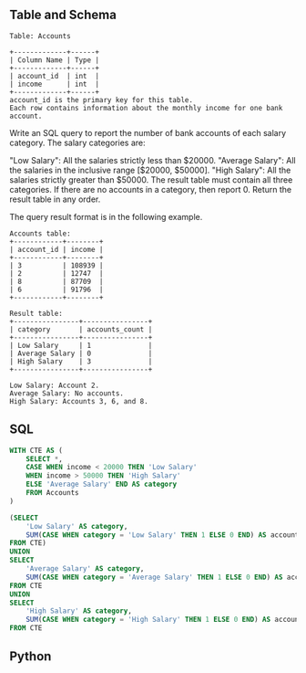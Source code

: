 ## Table and Schema

```
Table: Accounts

+-------------+------+
| Column Name | Type |
+-------------+------+
| account_id  | int  |
| income      | int  |
+-------------+------+
account_id is the primary key for this table.
Each row contains information about the monthly income for one bank account.
```

Write an SQL query to report the number of bank accounts of each salary category. The salary categories are:

"Low Salary": All the salaries strictly less than $20000.
"Average Salary": All the salaries in the inclusive range [$20000, $50000].
"High Salary": All the salaries strictly greater than $50000.
The result table must contain all three categories. If there are no accounts in a category, then report 0. Return the result table in any order.

The query result format is in the following example.

```
Accounts table:
+------------+--------+
| account_id | income |
+------------+--------+
| 3          | 108939 |
| 2          | 12747  |
| 8          | 87709  |
| 6          | 91796  |
+------------+--------+

Result table:
+----------------+----------------+
| category       | accounts_count |
+----------------+----------------+
| Low Salary     | 1              |
| Average Salary | 0              |
| High Salary    | 3              |
+----------------+----------------+

Low Salary: Account 2.
Average Salary: No accounts.
High Salary: Accounts 3, 6, and 8.
```

## SQL

```sql
WITH CTE AS (
    SELECT *, 
    CASE WHEN income < 20000 THEN 'Low Salary'
    WHEN income > 50000 THEN 'High Salary'
    ELSE 'Average Salary' END AS category
    FROM Accounts
)

(SELECT 
    'Low Salary' AS category,
    SUM(CASE WHEN category = 'Low Salary' THEN 1 ELSE 0 END) AS accounts_count
FROM CTE)
UNION
SELECT 
    'Average Salary' AS category,
    SUM(CASE WHEN category = 'Average Salary' THEN 1 ELSE 0 END) AS accounts_count
FROM CTE
UNION
SELECT 
    'High Salary' AS category,
    SUM(CASE WHEN category = 'High Salary' THEN 1 ELSE 0 END) AS accounts_count
FROM CTE
```

## Python 

